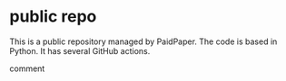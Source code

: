 # public repo

This is a public repository managed by PaidPaper. The code is based in Python. It has several GitHub actions.

comment
